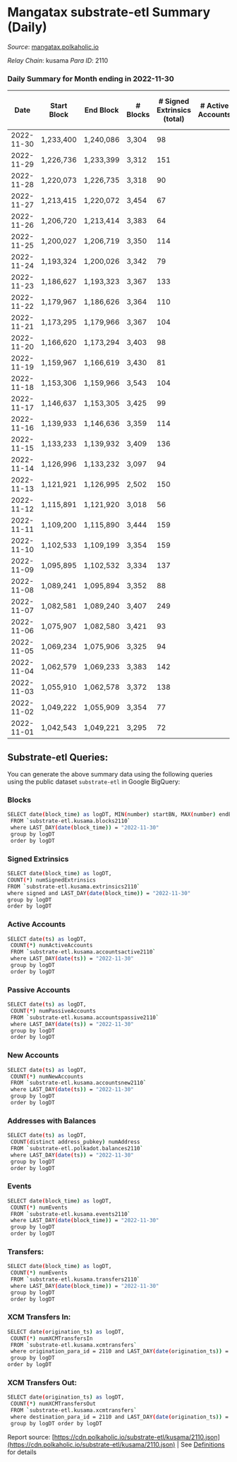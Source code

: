 # Mangatax substrate-etl Summary (Daily)

_Source_: [mangatax.polkaholic.io](https://mangatax.polkaholic.io)

*Relay Chain*: kusama
*Para ID*: 2110



### Daily Summary for Month ending in 2022-11-30


| Date | Start Block | End Block | # Blocks | # Signed Extrinsics (total) | # Active Accounts | # Passive | # New | # Addresses with Balances | # Events | # Transfers | # XCM Transfers In | # XCM Transfers Out | Issues | 
| ---- | ----------- | --------- | -------- | --------------------------- | ----------------- | --------- | ----- | ------------------------- | -------- | ----------- | ------------------ | ------------------- | ------ |
| 2022-11-30 | 1,233,400 | 1,240,086 | 3,304 | 98 |  |  |  | 1,449 | 6,929 | 2  | 5 ($88.50) | 6 ($273.23) |  |
| 2022-11-29 | 1,226,736 | 1,233,399 | 3,312 | 151 |  |  |  |  | 6,911 |   | 12 ($109.98) | 8 ($480.19) |  |
| 2022-11-28 | 1,220,073 | 1,226,735 | 3,318 | 90 |  |  |  |  | 6,956 | 1  | 7 ($185.79) | 6 ($53.60) |  |
| 2022-11-27 | 1,213,415 | 1,220,072 | 3,454 | 67 |  |  |  |  | 7,160 | 1  | 5  | 5 ($374.67) |  |
| 2022-11-26 | 1,206,720 | 1,213,414 | 3,383 | 64 |  |  |  |  | 6,989 |   | 3  | 2 ($57.47) |  |
| 2022-11-25 | 1,200,027 | 1,206,719 | 3,350 | 114 |  |  |  |  | 7,071 |   | 9 ($74.85) | 6 ($108.16) |  |
| 2022-11-24 | 1,193,324 | 1,200,026 | 3,342 | 79 |  |  |  | 1,444 | 6,919 | 1  | 5 ($177.37) | 6 ($532.76) |  |
| 2022-11-23 | 1,186,627 | 1,193,323 | 3,367 | 133 |  |  |  |  | 7,030 |   | 10 ($219.61) | 12 ($2,140.90) |  |
| 2022-11-22 | 1,179,967 | 1,186,626 | 3,364 | 110 |  |  |  |  | 7,027 | 1  | 11 ($223.14) | 9 ($350.09) |  |
| 2022-11-21 | 1,173,295 | 1,179,966 | 3,367 | 104 |  |  |  |  | 7,027 | 1  | 6 ($236.90) | 8 ($464.56) |  |
| 2022-11-20 | 1,166,620 | 1,173,294 | 3,403 | 98 |  |  |  |  | 7,018 |   | 5 ($81.45) | 5 ($371.64) |  |
| 2022-11-19 | 1,159,967 | 1,166,619 | 3,430 | 81 |  |  |  |  | 7,129 |   | 2  | 1 ($1.21) |  |
| 2022-11-18 | 1,153,306 | 1,159,966 | 3,543 | 104 |  |  |  |  | 7,344 | 3  | 1 ($14.55) | 7 ($186.01) |  |
| 2022-11-17 | 1,146,637 | 1,153,305 | 3,425 | 99 |  |  |  |  | 7,235 | 4  | 13 ($6,670.97) | 8 ($487.23) |  |
| 2022-11-16 | 1,139,933 | 1,146,636 | 3,359 | 114 |  |  |  |  | 6,992 |   | 8 ($151.50) | 5 ($542.51) |  |
| 2022-11-15 | 1,133,233 | 1,139,932 | 3,409 | 136 |  |  |  |  | 7,097 |   | 11 ($808.44) | 10 ($1,656.95) |  |
| 2022-11-14 | 1,126,996 | 1,133,232 | 3,097 | 94 |  |  |  |  | 6,465 |   | 8 ($294.59) | 8 ($56.75) |  |
| 2022-11-13 | 1,121,921 | 1,126,995 | 2,502 | 150 |  |  |  |  | 5,319 |   | 12 ($191.17) | 5 ($137.91) |  |
| 2022-11-12 | 1,115,891 | 1,121,920 | 3,018 | 56 |  |  |  |  | 6,260 |   | 7 ($129.19) | 3  |  |
| 2022-11-11 | 1,109,200 | 1,115,890 | 3,444 | 159 |  |  |  |  | 7,294 |   | 13 ($220.95) | 11 ($430.62) |  |
| 2022-11-10 | 1,102,533 | 1,109,199 | 3,354 | 159 |  |  |  |  | 7,373 | 2  | 8 ($84.46) | 11 ($378.11) |  |
| 2022-11-09 | 1,095,895 | 1,102,532 | 3,334 | 137 |  |  |  |  | 7,065 |   | 16 ($620.51) | 7 ($1,292.97) |  |
| 2022-11-08 | 1,089,241 | 1,095,894 | 3,352 | 88 |  |  |  |  | 6,994 | 1  | 1 ($29.31) | 4 ($173.79) |  |
| 2022-11-07 | 1,082,581 | 1,089,240 | 3,407 | 249 |  |  |  |  | 7,383 | 3  | 14 ($7,944.04) | 7 ($83.33) |  |
| 2022-11-06 | 1,075,907 | 1,082,580 | 3,421 | 93 |  |  |  |  | 7,250 |   | 12 ($1,701.24) | 7 ($230.60) |  |
| 2022-11-05 | 1,069,234 | 1,075,906 | 3,325 | 94 |  |  |  |  | 6,948 | 1  | 21 ($690.13) | 12 ($975.37) |  |
| 2022-11-04 | 1,062,579 | 1,069,233 | 3,383 | 142 |  |  |  |  | 7,168 | 1  | 12 ($266.94) | 16 ($2,186.38) |  |
| 2022-11-03 | 1,055,910 | 1,062,578 | 3,372 | 138 |  |  |  |  | 7,004 |   | 13 ($485.32) | 9 ($270.66) |  |
| 2022-11-02 | 1,049,222 | 1,055,909 | 3,354 | 77 |  |  |  |  | 6,922 | 2  | 8 ($313.38) | 10 ($3,369.90) |  |
| 2022-11-01 | 1,042,543 | 1,049,221 | 3,295 | 72 |  |  |  |  | 6,877 |   | 6 ($277.97) | 5 ($677.24) |  |

## Substrate-etl Queries:
You can generate the above summary data using the following queries using the public dataset `substrate-etl` in Google BigQuery:

### Blocks
```bash
SELECT date(block_time) as logDT, MIN(number) startBN, MAX(number) endBN, COUNT(*) numBlocks 
 FROM `substrate-etl.kusama.blocks2110`  
 where LAST_DAY(date(block_time)) = "2022-11-30" 
 group by logDT 
 order by logDT
```

### Signed Extrinsics
```bash
SELECT date(block_time) as logDT, 
COUNT(*) numSignedExtrinsics 
FROM `substrate-etl.kusama.extrinsics2110`  
where signed and LAST_DAY(date(block_time)) = "2022-11-30" 
group by logDT 
order by logDT
```

### Active Accounts
```bash
SELECT date(ts) as logDT, 
 COUNT(*) numActiveAccounts 
 FROM `substrate-etl.kusama.accountsactive2110` 
 where LAST_DAY(date(ts)) = "2022-11-30" 
 group by logDT 
 order by logDT
```

### Passive Accounts
```bash
SELECT date(ts) as logDT, 
 COUNT(*) numPassiveAccounts 
 FROM `substrate-etl.kusama.accountspassive2110` 
 where LAST_DAY(date(ts)) = "2022-11-30" 
 group by logDT 
 order by logDT
```

### New Accounts
```bash
SELECT date(ts) as logDT, 
 COUNT(*) numNewAccounts 
 FROM `substrate-etl.kusama.accountsnew2110` 
 where LAST_DAY(date(ts)) = "2022-11-30" 
 group by logDT
 order by logDT
```

### Addresses with Balances
```bash
SELECT date(ts) as logDT,
 COUNT(distinct address_pubkey) numAddress 
 FROM `substrate-etl.polkadot.balances2110` 
 where LAST_DAY(date(ts)) = "2022-11-30" 
 group by logDT 
 order by logDT
```

### Events
```bash
SELECT date(block_time) as logDT, 
 COUNT(*) numEvents 
 FROM `substrate-etl.kusama.events2110` 
 where LAST_DAY(date(block_time)) = "2022-11-30" 
 group by logDT 
 order by logDT
```

### Transfers:
```bash
SELECT date(block_time) as logDT, 
 COUNT(*) numEvents 
 FROM `substrate-etl.kusama.transfers2110` 
 where LAST_DAY(date(block_time)) = "2022-11-30" 
 group by logDT 
 order by logDT
```

### XCM Transfers In:
```bash
SELECT date(origination_ts) as logDT, 
 COUNT(*) numXCMTransfersIn 
 FROM `substrate-etl.kusama.xcmtransfers` 
 where origination_para_id = 2110 and LAST_DAY(date(origination_ts)) = "2022-11-30" 
 group by logDT 
order by logDT
```

### XCM Transfers Out:
```bash
SELECT date(origination_ts) as logDT, 
 COUNT(*) numXCMTransfersOut 
 FROM `substrate-etl.kusama.xcmtransfers` 
 where destination_para_id = 2110 and LAST_DAY(date(origination_ts)) = "2022-11-30" 
 group by logDT order by logDT
```


Report source: [https://cdn.polkaholic.io/substrate-etl/kusama/2110.json](https://cdn.polkaholic.io/substrate-etl/kusama/2110.json) | See [Definitions](/DEFINITIONS.md) for details
